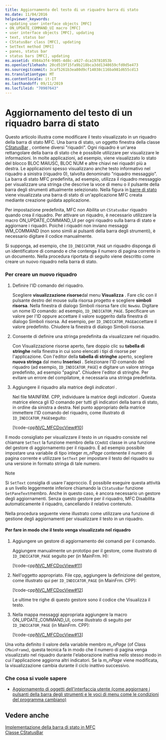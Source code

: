 ```yaml
---
title: Aggiornamento del testo di un riquadro barra di stato
ms.date: 11/04/2016
helpviewer_keywords:
- updating user interface objects [MFC]
- ON_UPDATE_COMMAND_UI macro [MFC]
- user interface objects [MFC], updating
- text, status bar
- CStatusBar class [MFC], updating
- SetText method [MFC]
- panes, status bar
- status bars [MFC], updating
ms.assetid: 4984a3f4-9905-4d8c-a927-dca19781053b
ms.openlocfilehash: 20cd519f15fa9b218bca3dd1348659cfd0d5e473
ms.sourcegitcommit: 3caf5261b3ea80d9cf14038c116ba981d655cd13
ms.translationtype: MT
ms.contentlocale: it-IT
ms.lasthandoff: 09/11/2019
ms.locfileid: "70907643"
---
```

# <a name="updating-the-text-of-a-status-bar-pane"></a>Aggiornamento del testo di un riquadro barra di stato

Questo articolo illustra come modificare il testo visualizzato in un riquadro della barra di stato MFC. Una barra di stato, un oggetto finestra della classe [CStatusBar](../mfc/reference/cstatusbar-class.md) , contiene diversi "riquadri". Ogni riquadro è un'area rettangolare della barra di stato che è possibile utilizzare per visualizzare le informazioni. In molte applicazioni, ad esempio, viene visualizzato lo stato del blocco BLOC MAIUSC, BLOC NUM e altre chiavi nei riquadri più a destra. Le applicazioni spesso visualizzano anche testo informativo nel riquadro a sinistra (riquadro 0), talvolta denominato "riquadro messaggio". La barra di stato MFC predefinita, ad esempio, utilizza il riquadro messaggio per visualizzare una stringa che descrive la voce di menu o il pulsante della barra degli strumenti attualmente selezionato. Nella figura in [barre di stato](../mfc/status-bar-implementation-in-mfc.md) viene visualizzata una barra di stato di un'applicazione MFC creata mediante creazione guidata applicazione.

Per impostazione predefinita, MFC non Abilita un `CStatusBar` riquadro quando crea il riquadro. Per attivare un riquadro, è necessario utilizzare la macro ON_UPDATE_COMMAND_UI per ogni riquadro sulla barra di stato e aggiornare i riquadri. Poiché i riquadri non inviano messaggi WM_COMMAND (non sono simili ai pulsanti della barra degli strumenti), è necessario digitare il codice manualmente.

Si supponga, ad esempio, che `ID_INDICATOR_PAGE` un riquadro disponga di un identificatore di comando e che contenga il numero di pagina corrente in un documento. Nella procedura riportata di seguito viene descritto come creare un nuovo riquadro nella barra di stato.

### <a name="to-make-a-new-pane"></a>Per creare un nuovo riquadro

1. Definire l'ID comando del riquadro.

   Scegliere **visualizzazione risorse**dal menu **Visualizza** . Fare clic con il pulsante destro del mouse sulla risorsa progetto e scegliere **simboli risorsa**. Nella finestra di dialogo Simboli risorsa fare clic `New`su. Digitare un nome ID comando: ad esempio, `ID_INDICATOR_PAGE`. Specificare un valore per l'ID oppure accettare il valore suggerito dalla finestra di dialogo Simboli risorsa. Ad esempio, per `ID_INDICATOR_PAGE`accettare il valore predefinito. Chiudere la finestra di dialogo Simboli risorsa.

1. Consente di definire una stringa predefinita da visualizzare nel riquadro.

   Con Visualizzazione risorse aperto, fare doppio clic su **tabella di stringhe** nella finestra in cui sono elencati i tipi di risorse per l'applicazione. Con l'editor della **tabella di stringhe** aperto, scegliere **nuova stringa** dal menu **Inserisci** . Selezionare l'ID comando del riquadro (ad esempio, `ID_INDICATOR_PAGE`) e digitare un valore stringa predefinito, ad esempio "pagina". Chiudere l'editor di stringhe. Per evitare un errore del compilatore, è necessaria una stringa predefinita.

1. Aggiungere il riquadro alla matrice degli *indicatori* .

   Nel file MAINFRM. CPP, individuare la matrice degli *indicatori* . Questa matrice elenca gli ID comando per tutti gli indicatori della barra di stato, in ordine da sinistra a destra. Nel punto appropriato della matrice immettere l'ID comando del riquadro, come illustrato di `ID_INDICATOR_PAGE`seguito:

   [!code-cpp[NVC_MFCDocView#10](../mfc/codesnippet/cpp/updating-the-text-of-a-status-bar-pane_1.cpp)]

Il modo consigliato per visualizzare il testo in un riquadro consiste nel chiamare `SetText` la funzione membro della `CCmdUI` classe in una funzione del gestore di aggiornamento per il riquadro. È ad esempio possibile impostare una variabile di tipo integer *m_nPage* contenente il numero di pagina corrente e utilizzare `SetText` per impostare il testo del riquadro su una versione in formato stringa di tale numero.

> [!NOTE]
>  Si `SetText` consiglia di usare l'approccio. È possibile eseguire questa attività a un livello leggermente inferiore chiamando la `CStatusBar` funzione `SetPaneText`membro. Anche in questo caso, è ancora necessario un gestore degli aggiornamenti. Senza questo gestore per il riquadro, MFC Disabilita automaticamente il riquadro, cancellando il relativo contenuto.

Nella procedura seguente viene illustrato come utilizzare una funzione di gestione degli aggiornamenti per visualizzare il testo in un riquadro.

#### <a name="to-make-a-pane-display-text"></a>Per fare in modo che il testo venga visualizzato nel riquadro

1. Aggiungere un gestore di aggiornamento dei comandi per il comando.

   Aggiungere manualmente un prototipo per il gestore, come illustrato di `ID_INDICATOR_PAGE` seguito per (in MainFrm. H):

   [!code-cpp[NVC_MFCDocView#11](../mfc/codesnippet/cpp/updating-the-text-of-a-status-bar-pane_2.h)]

1. Nell'oggetto appropriato. File cpp, aggiungere la definizione del gestore, come illustrato qui per `ID_INDICATOR_PAGE` (in MainFrm. CPP):

   [!code-cpp[NVC_MFCDocView#12](../mfc/codesnippet/cpp/updating-the-text-of-a-status-bar-pane_3.cpp)]

   Le ultime tre righe di questo gestore sono il codice che Visualizza il testo.

1. Nella mappa messaggi appropriata aggiungere la macro ON_UPDATE_COMMAND_UI, come illustrato di seguito per `ID_INDICATOR_PAGE` (in MainFrm. CPP):

   [!code-cpp[NVC_MFCDocView#13](../mfc/codesnippet/cpp/updating-the-text-of-a-status-bar-pane_4.cpp)]

Una volta definito il valore della variabile membro *m_nPage* (of Class `CMainFrame`), questa tecnica fa in modo che il numero di pagina venga visualizzato nel riquadro durante l'elaborazione inattiva nello stesso modo in cui l'applicazione aggiorna altri indicatori. Se la *m_nPage* viene modificata, la visualizzazione cambia durante il ciclo inattivo successivo.

### <a name="what-do-you-want-to-know-more-about"></a>Che cosa si vuole sapere

- [Aggiornamento di oggetti dell'interfaccia utente (come aggiornare i pulsanti della barra degli strumenti e le voci di menu come le condizioni del programma cambiano)](../mfc/how-to-update-user-interface-objects.md)

## <a name="see-also"></a>Vedere anche

[Implementazione della barra di stato in MFC](../mfc/status-bar-implementation-in-mfc.md)<br/>
[Classe CStatusBar](../mfc/reference/cstatusbar-class.md)
